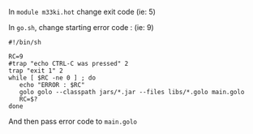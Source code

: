 
In `module m33ki.hot` change exit code (ie: 5)

In `go.sh`, change starting error code : (ie: 9)

    #!/bin/sh

    RC=9
    #trap "echo CTRL-C was pressed" 2
    trap "exit 1" 2
    while [ $RC -ne 0 ] ; do
       echo "ERROR : $RC"
       golo golo --classpath jars/*.jar --files libs/*.golo main.golo
       RC=$?
    done

And then pass error code to `main.golo`
